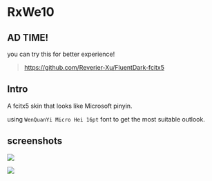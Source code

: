 # RxWe10

## AD TIME!

you can try this for better experience!

> https://github.com/Reverier-Xu/FluentDark-fcitx5

## Intro

A fcitx5 skin that looks like Microsoft pinyin.

using `WenQuanYi Micro Hei 16pt` font to get the most suitable outlook.

## screenshots

![](https://i.loli.net/2020/10/11/7uBhm6CHAdVoRf5.png)

![](https://i.loli.net/2020/10/11/NKCDvBIY8PrEc92.png)
